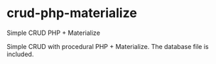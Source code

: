 # crud-php-materialize
Simple CRUD PHP + Materialize 

Simple CRUD with procedural PHP + Materialize. The database file is included.
